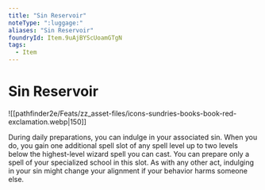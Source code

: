 ```yaml
---
title: "Sin Reservoir"
noteType: ":luggage:"
aliases: "Sin Reservoir"
foundryId: Item.9uAjBYScUoamGTgN
tags:
  - Item
---
```


# Sin Reservoir
![[pathfinder2e/Feats/zz_asset-files/icons-sundries-books-book-red-exclamation.webp|150]]

During daily preparations, you can indulge in your associated sin. When you do, you gain one additional spell slot of any spell level up to two levels below the highest-level wizard spell you can cast. You can prepare only a spell of your specialized school in this slot. As with any other act, indulging in your sin might change your alignment if your behavior harms someone else.
